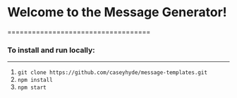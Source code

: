 # Welcome to the Message Generator!
===================================

### To install and run locally:
---------------------------
1. `git clone https://github.com/caseyhyde/message-templates.git`
2. `npm install`
3. `npm start`
